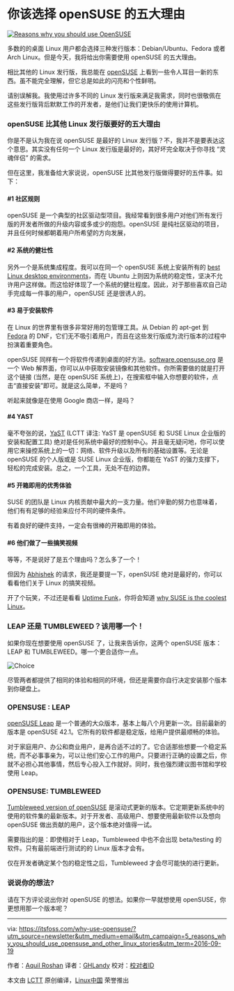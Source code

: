你该选择 openSUSE 的五大理由
===


[![Reasons why you should use OpenSUSE](https://itsfoss.com/wp-content/uploads/2016/09/why-opensuse-is-best.jpg)](https://itsfoss.com/wp-content/uploads/2016/09/why-opensuse-is-best.jpg)

多数的的桌面 Linux 用户都会选择三种发行版本：Debian/Ubuntu、Fedora 或者 Arch Linux。但是今天，我将给出你需要使用 openSUSE 的五大理由。

相比其他的 Linux 发行版，我总能在 [openSUSE](https://www.opensuse.org/) 上看到一些令人耳目一新的东西。虽不能完全理解，但它总是如此的闪亮和个性鲜明。

请别误解我。我使用过许多不同的 Linux 发行版来满足我需求，同时也很敬佩在这些发行版背后默默工作的开发者，是他们让我们更快乐的使用计算机。

### openSUSE 比其他 Linux 发行版要好的五大理由

你是不是认为我在说 openSUSE 是最好的 Linux 发行版？不，我并不是要表达这个意思。其实没有任何一个 Linux 发行版是最好的，其好坏完全取决于你寻找 “灵魂伴侣” 的需求。

但在这里，我准备给大家说说，openSUSE 比其他发行版做得要好的五件事。如下：

#### #1 社区规则

openSUSE 是一个典型的社区驱动型项目。我经常看到很多用户对他们所有发行版的开发者所做的升级内容或多或少的抱怨。openSUSE 是纯社区驱动的项目，并且任何时候都朝着用户所希望的方向发展，

#### #2 系统的健壮性

另外一个是系统集成程度。我可以在同一个 openSUSE 系统上安装所有的 [best Linux desktop environments](https://itsfoss.com/best-linux-desktop-environments/)，而在 Ubuntu 上则因为系统的稳定性，坚决不允许用户这样做。而这恰好体现了一个系统的健壮程度。因此，对于那些喜欢自己动手完成每一件事的用户，openSUSE 还是很诱人的。

#### #3 易于安装软件

在 Linux 的世界里有很多非常好用的包管理工具。从 Debian 的 apt-get 到 [Fedora](https://itsfoss.com/fedora-24-review/) 的 DNF，它们无不吸引着用户，而且在这些发行版成为流行版本的过程中扮演着重要角色。

openSUSE 同样有一个将软件传递到桌面的好方法。[software.opensuse.org](https://software.opensuse.org/421/en) 是一个 Web 解界面，你可以从中获取安装镜像和其他软件。你所需要做的就是打开这个链接 (当然，是在 openSUSE 系统上)，在搜索框中输入你想要的软件，点击“直接安装”即可。就是这么简单，不是吗？

听起来就像是在使用 Google 商店一样，是吗？

#### #4 YAST

毫不夸张的说，[YaST](https://en.opensuse.org/Portal:YaST) (LCTT 译注: YaST 是 openSUSE 和 SUSE Linux 企业版的安装和配置工具) 绝对是任何系统中最好的控制中心。并且毫无疑问地，你可以使用它来操控系统上的一切：网络、软件升级以及所有的基础设置等。无论是 openSUSE 的个人版或是 SUSE Linux 企业版，你都能在 YaST 的强力支撑下，轻松的完成安装。总之，一个工具，无处不在的边界。

#### #5 开箱即用的优秀体验

SUSE 的团队是 Linux 内核贡献中最大的一支力量。他们辛勤的努力也意味着，他们有有足够的经验来应付不同的硬件条件。

有着良好的硬件支持，一定会有很棒的开箱即用的体验。

#### #6 他们做了一些搞笑视频

等等，不是说好了是五个理由吗？怎么多了一个！

但因为 [Abhishek](https://itsfoss.com/author/abhishek/) 的请求，我还是要提一下，openSUSE 绝对是最好的，你可以看看他们关于 Linux 的搞笑视频。

开了个玩笑，不过还是看看 [Uptime Funk](https://www.youtube.com/watch?v=zbABy9ul11I)，你将会知道 [why SUSE is the coolest Linux](https://itsfoss.com/suse-coolest-linux-enterprise/)。

### LEAP 还是 TUMBLEWEED？该用哪一个！

如果你现在想要使用 openSUSE 了，让我来告诉你，这两个 openSUSE 版本：LEAP 和 TUMBLEWEED。哪一个更合适你一点。

![Choice](https://itsfoss.com/wp-content/uploads/2016/09/Untitled-design-2.jpg)

尽管两者都提供了相同的体验和相同的环境，但还是需要你自行决定安装那个版本到你硬盘上。

### OPENSUSE : LEAP

[openSUSE Leap](https://en.opensuse.org/Portal:Leap) 是一个普通的大众版本，基本上每八个月更新一次。目前最新的版本是 openSUSE 42.1。它所有的软件都是稳定版，给用户提供最顺畅的体验。

对于家庭用户、办公和商业用户，是再合适不过的了。它合适那些想要一个稳定系统，而不必事事亲为，可以让他们安心工作的用户。只要进行正确的设置之后，你就不必担心其他事情，然后专心投入工作就好。同时，我也强烈建议图书馆和学校使用 Leap。

### OPENSUSE: TUMBLEWEED

[Tumbleweed version of openSUSE](https://en.opensuse.org/Portal:Tumbleweed) 是滚动式更新的版本。它定期更新系统中的使用的软件集的最新版本。对于开发者、高级用户、想要使用最新软件以及想向 openSUSE 做出贡献的用户，这个版本绝对值得一试。

需要指出的是：即使相对于 Leap，Tumbleweed 中也不会出现 beta/testing 的软件。只有最前端进行测试的的 Linux 版本才会有。

仅在开发者确定某个包的稳定性之后，Tumbleweed 才会尽可能快的进行更新。

### 说说你的想法?

[](https://itsfoss.com/install-antergos-linux/)[](https://itsfoss.com/linux-national-os/)

请在下方评论说出你对 openSUSE 的想法。如果你一早就想使用 openSUSE，你更想用那一个版本呢？

--------------------------------------------------------------------------------

via: https://itsfoss.com/why-use-opensuse/?utm_source=newsletter&utm_medium=email&utm_campaign=5_reasons_why_you_should_use_opensuse_and_other_linux_stories&utm_term=2016-09-19

作者：[Aquil Roshan][a]
译者：[GHLandy](https://github.com/GHLandy)
校对：[校对者ID](https://github.com/校对者ID)

本文由 [LCTT](https://github.com/LCTT/TranslateProject) 原创编译，[Linux中国](https://linux.cn/) 荣誉推出

[a]: https://itsfoss.com/author/aquil/
